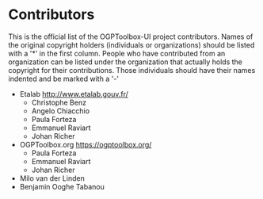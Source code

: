 # Contributors

This is the official list of the OGPToolbox-UI project contributors.
Names of the original copyright holders (individuals or organizations)
should be listed with a '*' in the first column. People who have
contributed from an organization can be listed under the organization
that actually holds the copyright for their contributions. Those
individuals should have their names indented and be marked with a '-'

* Etalab <http://www.etalab.gouv.fr/>
  - Christophe Benz
  - Angelo Chiacchio
  - Paula Forteza
  - Emmanuel Raviart
  - Johan Richer
* OGPToolbox.org <https://ogptoolbox.org/>
  - Paula Forteza
  - Emmanuel Raviart
  - Johan Richer
* Milo van der Linden
* Benjamin Ooghe Tabanou
